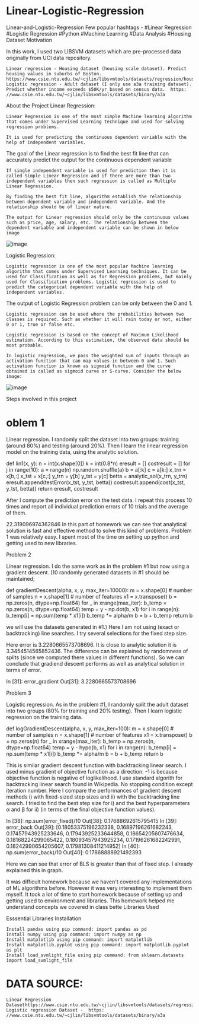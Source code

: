 # Linear-Logistic-Regression
Linear-and-Logistic-Regression
Few popular hashtags -
#Linear Regression #Logistic Regression #Python
#Machine Learning #Data Analysis #Housing Dataset
Motivation

In this work, I used two LIBSVM datasets which are pre-processed data originally from UCI data repository.

    Linear regression - Housing dataset (housing scale dataset). Predict housing values in suburbs of Boston. https://www.csie.ntu.edu.tw/~cjlin/libsvmtools/datasets/regression/housing_scale.
    Logistic regression - Adult dataset (I only use a3a training dataset). Predict whether income exceeds $50K/yr based on census data.  https: //www.csie.ntu.edu.tw/~cjlin/libsvmtools/datasets/binary/a3a

About the Project
Linear Regression:

    Linear Regression is one of the most simple Machine learning algorithm that comes under Supervised Learning technique and used for solving regression problems.

    It is used for predicting the continuous dependent variable with the help of independent variables.

The goal of the Linear regression is to find the best fit line that can accurately predict the output for the continuous dependent variable

    If single independent variable is used for prediction then it is called Simple Linear Regression and if there are more than two independent variables then such regression is called as Multiple Linear Regression.

    By finding the best fit line, algorithm establish the relationship between dependent variable and independent variable. And the relationship should be of linear nature.

    The output for Linear regression should only be the continuous values such as price, age, salary, etc. The relationship between the dependent variable and independent variable can be shown in below image

![image](https://user-images.githubusercontent.com/96569665/233382533-c9c13612-438d-4232-b394-b82937b9a498.png)

Logistic Regression:

    Logistic regression is one of the most popular Machine learning algorithm that comes under Supervised Learning techniques. It can be used for Classification as well as for Regression problems, but mainly used for Classification problems. Logistic regression is used to predict the categorical dependent variable with the help of independent variables.

The output of Logistic Regression problem can be only between the 0 and 1.

    Logistic regression can be used where the probabilities between two classes is required. Such as whether it will rain today or not, either 0 or 1, true or false etc.

    Logistic regression is based on the concept of Maximum Likelihood estimation. According to this estimation, the observed data should be most probable.

    In logistic regression, we pass the weighted sum of inputs through an activation function that can map values in between 0 and 1. Such activation function is known as sigmoid function and the curve obtained is called as sigmoid curve or S-curve. Consider the below image:

![image](https://user-images.githubusercontent.com/96569665/233382689-e411c1c2-088c-4506-baea-03cc6a4e1115.png)

Steps involved in this project

# oblem 1

Linear regression. I randomly split the dataset into two groups: training (around 80%) and testing (around 20%). Then I learn the linear regression model on the training data, using the analytic solution.

def lin1(x, y):
    n = int(x.shape[0])
    k = int(0.8*n)
    eresult = []
    costresult = []
    for j in range(10):
        a = range(n)
        np.random.shuffle(a)
        b = a[:k]
        c = a[k:]
        x_trn = x[b,:]
        x_tst = x[c,:]
        y_trn = y[b]
        y_tst = y[c]
        betta = analytic_sol(x_trn, y_trn)
        eresult.append(testError(x_tst, y_tst, betta))
        costresult.append(cost(x_tst, y_tst, betta))
    return eresult, costresult

After I compute the prediction error on the test data. I repeat this process 10 times and report all individual prediction errors of 10 trials and the average of them.

22.319096974362846
In this part of homework we can see that analytical solution is fast and effective method to solve this kind of problems. Problem 1 was relatively easy. I spent most of the time on setting up python and getting used to new libraries. 

Problem 2

Linear regression. I do the same work as in the problem #1 but now using a gradient descent. (10 randomly generated datasets in #1 should be maintained;

def gradientDescent(alpha, x, y, max_iter=10000):
    m = x.shape[0] # number of samples
    n = x.shape[1] # number of features
    x1 = x.transpose()
    b = np.zeros(n, dtype=np.float64)
    for _ in xrange(max_iter):
        b_temp = np.zeros(n, dtype=np.float64)
        temp = y - np.dot(b, x1)
        for i in range(n):
            b_temp[i] = np.sum(temp * x1[i])
        b_temp *= alpha/m
        b = b + b_temp
    return b

we will use the datasets generated in #1.) Here I am not using (exact or backtracking) line searches. I try several selections for the fixed step size.

Here error is 3.2280665573708696. It is close to analytic solution it is 3.3454514565852436. The difference can be explained by randomness of splits (since we computed there values in different functions). So we can conclude that gradiend descent performs as well as analytical solution in terms of error.

In [31]:
error_gradient 
Out[31]:
3.2280665573708696

Problem 3

Logistic regression. As in the problem #1, I randomly split the adult dataset into two groups (80% for training and 20% testing). Then I learn logistic regression on the training data.

def logGradientDescent(alpha, x, y, max_iter=100):
    m = x.shape[0] # number of samples
    n = x.shape[1] # number of features
    x1 = x.transpose()
    b = np.zeros(n)
    for _ in xrange(max_iter):
        b_temp = np.zeros(n, dtype=np.float64)
        temp = y - hypo(b, x1)
        for i in range(n):
            b_temp[i] = np.sum(temp * x1[i])
        b_temp *= alpha/m
        b = b + b_temp
    return b

This is similar gradient descent function with backtracking linear search. I used minus gradient of objective function as a direction. -1 is because objective function is negative of loglikelihood. I use standard algorith for backtracking linear search found in Wikipedia. No stopping condition except iteration number. Here I compare the performances of gradient descent methods i) with fixed-sized step sizes and ii) with the backtracking line search. I tried to find the best step size for i) and the best hyperparameters α and β for ii) (in terms of the final objective function values).

In [38]:
np.sum(error_fixed)/10
Out[38]:
0.17688692615795415
In [39]:
error_back
Out[39]:
[0.18053375196232338,
 0.16897196261682243,
 0.17457943925233646,
 0.17943925233644858,
 0.18654205607476634,
 0.18168224299065422,
 0.18093457943925234,
 0.17196261682242991,
 0.18242990654205607,
 0.17981308411214952]
In [40]:
np.sum(error_back)/10
Out[40]:
0.17868888921492393

Here we can see that error of BLS is greater than that of fixed step. I already explained this in graph.

It was difficult homework because we haven't covered any implementations of ML algorithms before. However it was very interesting to implement them myself. It took a lot of time to start homework because of setting up and getting used to environment and libraries. This homework helped me understand concepts we covered in class bette
Libraries Used


Esssential Libraries Installation

    Install pandas using pip command: import pandas as pd
    Install numpy using pip command: import numpy as np
    Install matplotlib using pip command: import matplotlib
    Install matplotlib.pyplot using pip command: import matplotlib.pyplot as plt
    Install load_svmlight_file using pip command: from sklearn.datasets import load_svmlight_file


# DATA SOURCE:
    Linear Regression Datasethttps://www.csie.ntu.edu.tw/~cjlin/libsvmtools/datasets/regression/housing_scale.
    Logistic regression Dataset -  https: //www.csie.ntu.edu.tw/~cjlin/libsvmtools/datasets/binary/a3a


